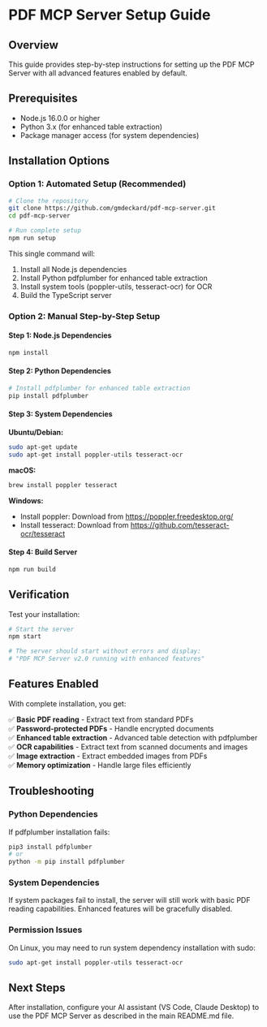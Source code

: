 # PDF MCP Server Setup Guide

## Overview

This guide provides step-by-step instructions for setting up the PDF MCP Server with all advanced features enabled by default.

## Prerequisites

- Node.js 16.0.0 or higher
- Python 3.x (for enhanced table extraction)
- Package manager access (for system dependencies)

## Installation Options

### Option 1: Automated Setup (Recommended)

```bash
# Clone the repository
git clone https://github.com/gmdeckard/pdf-mcp-server.git
cd pdf-mcp-server

# Run complete setup
npm run setup
```

This single command will:
1. Install all Node.js dependencies
2. Install Python pdfplumber for enhanced table extraction
3. Install system tools (poppler-utils, tesseract-ocr) for OCR
4. Build the TypeScript server

### Option 2: Manual Step-by-Step Setup

#### Step 1: Node.js Dependencies
```bash
npm install
```

#### Step 2: Python Dependencies
```bash
# Install pdfplumber for enhanced table extraction
pip install pdfplumber
```

#### Step 3: System Dependencies

**Ubuntu/Debian:**
```bash
sudo apt-get update
sudo apt-get install poppler-utils tesseract-ocr
```

**macOS:**
```bash
brew install poppler tesseract
```

**Windows:**
- Install poppler: Download from https://poppler.freedesktop.org/
- Install tesseract: Download from https://github.com/tesseract-ocr/tesseract

#### Step 4: Build Server
```bash
npm run build
```

## Verification

Test your installation:
```bash
# Start the server
npm start

# The server should start without errors and display:
# "PDF MCP Server v2.0 running with enhanced features"
```

## Features Enabled

With complete installation, you get:

✅ **Basic PDF reading** - Extract text from standard PDFs  
✅ **Password-protected PDFs** - Handle encrypted documents  
✅ **Enhanced table extraction** - Advanced table detection with pdfplumber  
✅ **OCR capabilities** - Extract text from scanned documents and images  
✅ **Image extraction** - Extract embedded images from PDFs  
✅ **Memory optimization** - Handle large files efficiently  

## Troubleshooting

### Python Dependencies
If pdfplumber installation fails:
```bash
pip3 install pdfplumber
# or
python -m pip install pdfplumber
```

### System Dependencies
If system packages fail to install, the server will still work with basic PDF reading capabilities. Enhanced features will be gracefully disabled.

### Permission Issues
On Linux, you may need to run system dependency installation with sudo:
```bash
sudo apt-get install poppler-utils tesseract-ocr
```

## Next Steps

After installation, configure your AI assistant (VS Code, Claude Desktop) to use the PDF MCP Server as described in the main README.md file.
